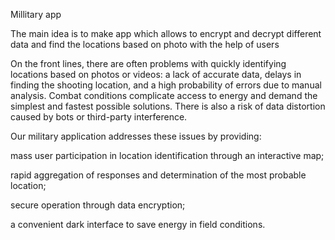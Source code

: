 Millitary app

The main idea is to make app which allows to encrypt and decrypt different data and find the locations based on photo with the help of users

On the front lines, there are often problems with quickly identifying locations based on photos or videos: a lack of accurate data, delays in finding the shooting location, and a high probability of errors due to manual analysis. Combat conditions complicate access to energy and demand the simplest and fastest possible solutions. There is also a risk of data distortion caused by bots or third-party interference.

Our military application addresses these issues by providing:

mass user participation in location identification through an interactive map;

rapid aggregation of responses and determination of the most probable location;

secure operation through data encryption;

a convenient dark interface to save energy in field conditions.
